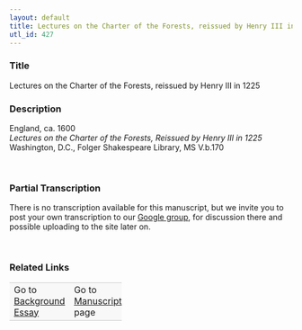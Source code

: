 ```yaml
---  
layout: default  
title: Lectures on the Charter of the Forests, reissued by Henry III in 1225  
utl_id: 427
---
```


### Title

Lectures on the Charter of the Forests, reissued by Henry III in 1225

### Description

<p>England, ca. 1600<br /><em>Lectures on the Charter of the Forests, Reissued by Henry III in 1225</em><br />
Washington, D.C., Folger Shakespeare Library, MS V.b.170</p>
<p> </p>


### Partial Transcription

<p>There is no transcription available for this manuscript, but we invite you to post your own transcription to our <a href="https://paleography.library.utoronto.ca/content/group-work">Google group</a>, for discussion there and possible uploading to the site later on.</p>
<p> </p>


### Related Links

<table border="0.5" cellpadding="1" cellspacing="1" style="width: 200px; background-color:#F8F8F8;">
    <tbody style="border-color:#ccc">
        <tr style="border-color:#ccc">
            <td>Go to <a href="https://centerfordigitalhumanities.github.io/Newberry-French-paleography/essay/427" target="_blank">Background Essay</a></td>
            <td>Go to <a href="https://centerfordigitalhumanities.github.io/Newberry-French-paleography/www/record.html?id=427" target="_blank">Manuscript</a> page</td>
        </tr>
    </tbody>
</table>
